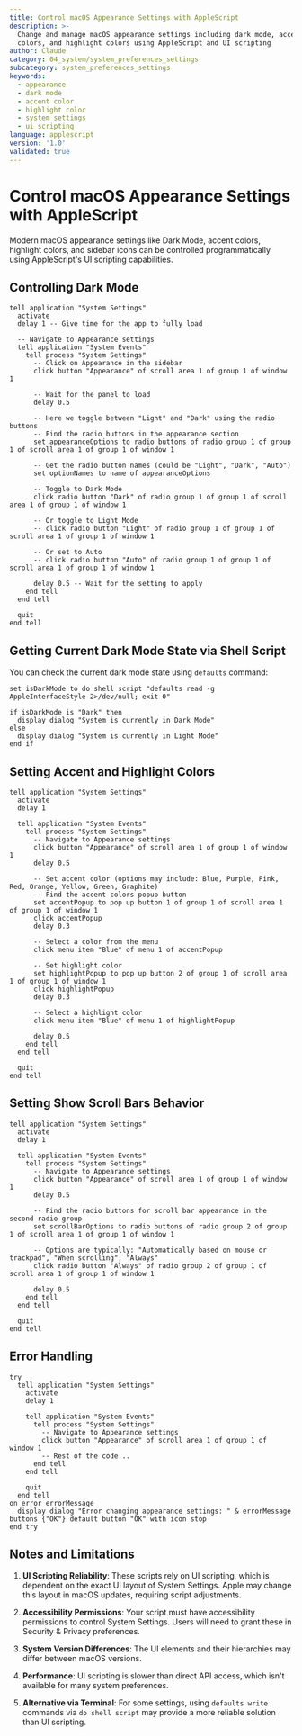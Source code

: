 ```yaml
---
title: Control macOS Appearance Settings with AppleScript
description: >-
  Change and manage macOS appearance settings including dark mode, accent
  colors, and highlight colors using AppleScript and UI scripting
author: Claude
category: 04_system/system_preferences_settings
subcategory: system_preferences_settings
keywords:
  - appearance
  - dark mode
  - accent color
  - highlight color
  - system settings
  - ui scripting
language: applescript
version: '1.0'
validated: true
---
```


# Control macOS Appearance Settings with AppleScript

Modern macOS appearance settings like Dark Mode, accent colors, highlight colors, and sidebar icons can be controlled programmatically using AppleScript's UI scripting capabilities.

## Controlling Dark Mode

```applescript
tell application "System Settings"
  activate
  delay 1 -- Give time for the app to fully load
  
  -- Navigate to Appearance settings
  tell application "System Events"
    tell process "System Settings"
      -- Click on Appearance in the sidebar
      click button "Appearance" of scroll area 1 of group 1 of window 1
      
      -- Wait for the panel to load
      delay 0.5
      
      -- Here we toggle between "Light" and "Dark" using the radio buttons
      -- Find the radio buttons in the appearance section
      set appearanceOptions to radio buttons of radio group 1 of group 1 of scroll area 1 of group 1 of window 1
      
      -- Get the radio button names (could be "Light", "Dark", "Auto")
      set optionNames to name of appearanceOptions
      
      -- Toggle to Dark Mode
      click radio button "Dark" of radio group 1 of group 1 of scroll area 1 of group 1 of window 1
      
      -- Or toggle to Light Mode
      -- click radio button "Light" of radio group 1 of group 1 of scroll area 1 of group 1 of window 1
      
      -- Or set to Auto
      -- click radio button "Auto" of radio group 1 of group 1 of scroll area 1 of group 1 of window 1
      
      delay 0.5 -- Wait for the setting to apply
    end tell
  end tell
  
  quit
end tell
```

## Getting Current Dark Mode State via Shell Script

You can check the current dark mode state using `defaults` command:

```applescript
set isDarkMode to do shell script "defaults read -g AppleInterfaceStyle 2>/dev/null; exit 0"

if isDarkMode is "Dark" then
  display dialog "System is currently in Dark Mode"
else
  display dialog "System is currently in Light Mode"
end if
```

## Setting Accent and Highlight Colors

```applescript
tell application "System Settings"
  activate
  delay 1
  
  tell application "System Events"
    tell process "System Settings"
      -- Navigate to Appearance settings
      click button "Appearance" of scroll area 1 of group 1 of window 1
      delay 0.5
      
      -- Set accent color (options may include: Blue, Purple, Pink, Red, Orange, Yellow, Green, Graphite)
      -- Find the accent colors popup button
      set accentPopup to pop up button 1 of group 1 of scroll area 1 of group 1 of window 1
      click accentPopup
      delay 0.3
      
      -- Select a color from the menu
      click menu item "Blue" of menu 1 of accentPopup
      
      -- Set highlight color
      set highlightPopup to pop up button 2 of group 1 of scroll area 1 of group 1 of window 1
      click highlightPopup
      delay 0.3
      
      -- Select a highlight color
      click menu item "Blue" of menu 1 of highlightPopup
      
      delay 0.5
    end tell
  end tell
  
  quit
end tell
```

## Setting Show Scroll Bars Behavior

```applescript
tell application "System Settings"
  activate
  delay 1
  
  tell application "System Events"
    tell process "System Settings"
      -- Navigate to Appearance settings
      click button "Appearance" of scroll area 1 of group 1 of window 1
      delay 0.5
      
      -- Find the radio buttons for scroll bar appearance in the second radio group
      set scrollBarOptions to radio buttons of radio group 2 of group 1 of scroll area 1 of group 1 of window 1
      
      -- Options are typically: "Automatically based on mouse or trackpad", "When scrolling", "Always"
      click radio button "Always" of radio group 2 of group 1 of scroll area 1 of group 1 of window 1
      
      delay 0.5
    end tell
  end tell
  
  quit
end tell
```

## Error Handling

```applescript
try
  tell application "System Settings"
    activate
    delay 1
    
    tell application "System Events"
      tell process "System Settings"
        -- Navigate to Appearance settings
        click button "Appearance" of scroll area 1 of group 1 of window 1
        -- Rest of the code...
      end tell
    end tell
    
    quit
  end tell
on error errorMessage
  display dialog "Error changing appearance settings: " & errorMessage buttons {"OK"} default button "OK" with icon stop
end try
```

## Notes and Limitations

1. **UI Scripting Reliability**: These scripts rely on UI scripting, which is dependent on the exact UI layout of System Settings. Apple may change this layout in macOS updates, requiring script adjustments.

2. **Accessibility Permissions**: Your script must have accessibility permissions to control System Settings. Users will need to grant these in Security & Privacy preferences.

3. **System Version Differences**: The UI elements and their hierarchies may differ between macOS versions.

4. **Performance**: UI scripting is slower than direct API access, which isn't available for many system preferences.

5. **Alternative via Terminal**: For some settings, using `defaults write` commands via `do shell script` may provide a more reliable solution than UI scripting.
